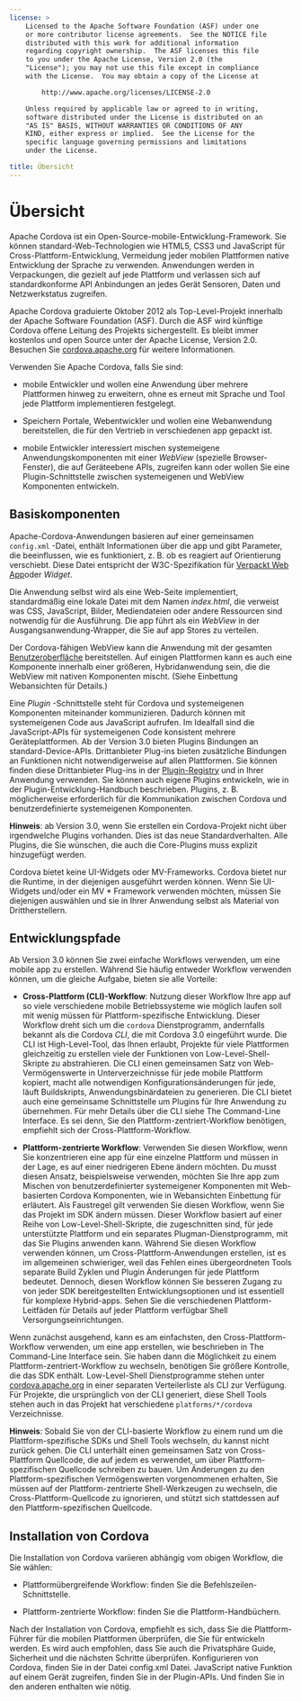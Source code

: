 ```yaml
---
license: >
    Licensed to the Apache Software Foundation (ASF) under one
    or more contributor license agreements.  See the NOTICE file
    distributed with this work for additional information
    regarding copyright ownership.  The ASF licenses this file
    to you under the Apache License, Version 2.0 (the
    "License"); you may not use this file except in compliance
    with the License.  You may obtain a copy of the License at

        http://www.apache.org/licenses/LICENSE-2.0

    Unless required by applicable law or agreed to in writing,
    software distributed under the License is distributed on an
    "AS IS" BASIS, WITHOUT WARRANTIES OR CONDITIONS OF ANY
    KIND, either express or implied.  See the License for the
    specific language governing permissions and limitations
    under the License.

title: Übersicht
---
```


# Übersicht

Apache Cordova ist ein Open-Source-mobile-Entwicklung-Framework. Sie können standard-Web-Technologien wie HTML5, CSS3 und JavaScript für Cross-Plattform-Entwicklung, Vermeidung jeder mobilen Plattformen native Entwicklung der Sprache zu verwenden. Anwendungen werden in Verpackungen, die gezielt auf jede Plattform und verlassen sich auf standardkonforme API Anbindungen an jedes Gerät Sensoren, Daten und Netzwerkstatus zugreifen.

Apache Cordova graduierte Oktober 2012 als Top-Level-Projekt innerhalb der Apache Software Foundation (ASF). Durch die ASF wird künftige Cordova offene Leitung des Projekts sichergestellt. Es bleibt immer kostenlos und open Source unter der Apache License, Version 2.0. Besuchen Sie [cordova.apache.org][1] für weitere Informationen.

 [1]: http://cordova.apache.org

Verwenden Sie Apache Cordova, falls Sie sind:

*   mobile Entwickler und wollen eine Anwendung über mehrere Plattformen hinweg zu erweitern, ohne es erneut mit Sprache und Tool jede Plattform implementieren festgelegt.

*   Speichern Portale, Webentwickler und wollen eine Webanwendung bereitstellen, die für den Vertrieb in verschiedenen app gepackt ist.

*   mobile Entwickler interessiert mischen systemeigene Anwendungskomponenten mit einer *WebView* (spezielle Browser-Fenster), die auf Geräteebene APIs, zugreifen kann oder wollen Sie eine Plugin-Schnittstelle zwischen systemeigenen und WebView Komponenten entwickeln.

## Basiskomponenten

Apache-Cordova-Anwendungen basieren auf einer gemeinsamen `config.xml` -Datei, enthält Informationen über die app und gibt Parameter, die beeinflussen, wie es funktioniert, z. B. ob es reagiert auf Orientierung verschiebt. Diese Datei entspricht der W3C-Spezifikation für [Verpackt Web App][2]oder *Widget*.

 [2]: http://www.w3.org/TR/widgets/

Die Anwendung selbst wird als eine Web-Seite implementiert, standardmäßig eine lokale Datei mit dem Namen *index.html*, die verweist was CSS, JavaScript, Bilder, Mediendateien oder andere Ressourcen sind notwendig für die Ausführung. Die app führt als ein *WebView* in der Ausgangsanwendung-Wrapper, die Sie auf app Stores zu verteilen.

Der Cordova-fähigen WebView kann die Anwendung mit der gesamten [Benutzeroberfläche](../next/index.html) bereitstellen. Auf einigen Plattformen kann es auch eine Komponente innerhalb einer größeren, Hybridanwendung sein, die die WebView mit nativen Komponenten mischt. (Siehe Einbettung Webansichten für Details.)

Eine *Plugin* -Schnittstelle steht für Cordova und systemeigenen Komponenten miteinander kommunizieren. Dadurch können mit systemeigenen Code aus JavaScript aufrufen. Im Idealfall sind die JavaScript-APIs für systemeigenen Code konsistent mehrere Geräteplattformen. Ab der Version 3.0 bieten Plugins Bindungen an standard-Device-APIs. Drittanbieter Plug-ins bieten zusätzliche Bindungen an Funktionen nicht notwendigerweise auf allen Plattformen. Sie können finden diese Drittanbieter Plug-ins in der [Plugin-Registry][3] und in Ihrer Anwendung verwenden. Sie können auch eigene Plugins entwickeln, wie in der Plugin-Entwicklung-Handbuch beschrieben. Plugins, z. B. möglicherweise erforderlich für die Kommunikation zwischen Cordova und benutzerdefinierte systemeigenen Komponenten.

 [3]: http://plugins.cordova.io

**Hinweis**: ab Version 3.0, wenn Sie erstellen ein Cordova-Projekt nicht über irgendwelche Plugins vorhanden. Dies ist das neue Standardverhalten. Alle Plugins, die Sie wünschen, die auch die Core-Plugins muss explizit hinzugefügt werden.

Cordova bietet keine UI-Widgets oder MV-Frameworks. Cordova bietet nur die Runtime, in der diejenigen ausgeführt werden können. Wenn Sie UI-Widgets und/oder ein MV * Framework verwenden möchten, müssen Sie diejenigen auswählen und sie in Ihrer Anwendung selbst als Material von Drittherstellern.

## Entwicklungspfade

Ab Version 3.0 können Sie zwei einfache Workflows verwenden, um eine mobile app zu erstellen. Während Sie häufig entweder Workflow verwenden können, um die gleiche Aufgabe, bieten sie alle Vorteile:

*   **Cross-Plattform (CLI)-Workflow**: Nutzung dieser Workflow Ihre app auf so viele verschiedene mobile Betriebssysteme wie möglich laufen soll mit wenig müssen für Plattform-spezifische Entwicklung. Dieser Workflow dreht sich um die `cordova` Dienstprogramm, andernfalls bekannt als die Cordova *CLI*, die mit Cordova 3.0 eingeführt wurde. Die CLI ist High-Level-Tool, das Ihnen erlaubt, Projekte für viele Plattformen gleichzeitig zu erstellen viele der Funktionen von Low-Level-Shell-Skripte zu abstrahieren. Die CLI einen gemeinsamen Satz von Web-Vermögenswerte in Unterverzeichnisse für jede mobile Plattform kopiert, macht alle notwendigen Konfigurationsänderungen für jede, läuft Buildskripts, Anwendungsbinärdateien zu generieren. Die CLI bietet auch eine gemeinsame Schnittstelle um Plugins für Ihre Anwendung zu übernehmen. Für mehr Details über die CLI siehe The Command-Line Interface. Es sei denn, Sie den Plattform-zentriert-Workflow benötigen, empfiehlt sich der Cross-Plattform-Workflow.

*   **Plattform-zentrierte Workflow**: Verwenden Sie diesen Workflow, wenn Sie konzentrieren eine app für eine einzelne Plattform und müssen in der Lage, es auf einer niedrigeren Ebene ändern möchten. Du musst diesen Ansatz, beispielsweise verwenden, möchten Sie Ihre app zum Mischen von benutzerdefinierter systemeigener Komponenten mit Web-basierten Cordova Komponenten, wie in Webansichten Einbettung für erläutert. Als Faustregel gilt verwenden Sie diesen Workflow, wenn Sie das Projekt im SDK ändern müssen. Dieser Workflow basiert auf einer Reihe von Low-Level-Shell-Skripte, die zugeschnitten sind, für jede unterstützte Plattform und ein separates Plugman-Dienstprogramm, mit das Sie Plugins anwenden kann. Während Sie diesen Workflow verwenden können, um Cross-Plattform-Anwendungen erstellen, ist es im allgemeinen schwieriger, weil das Fehlen eines übergeordneten Tools separate Build Zyklen und Plugin Änderungen für jede Plattform bedeutet. Dennoch, diesen Workflow können Sie besseren Zugang zu von jeder SDK bereitgestellten Entwicklungsoptionen und ist essentiell für komplexe Hybrid-apps. Sehen Sie die verschiedenen Plattform-Leitfäden für Details auf jeder Plattform verfügbar Shell Versorgungseinrichtungen.

Wenn zunächst ausgehend, kann es am einfachsten, den Cross-Plattform-Workflow verwenden, um eine app erstellen, wie beschrieben in The Command-Line Interface sein. Sie haben dann die Möglichkeit zu einem Plattform-zentriert-Workflow zu wechseln, benötigen Sie größere Kontrolle, die das SDK enthält. Low-Level-Shell Dienstprogramme stehen unter [cordova.apache.org][1] in einer separaten Verteilerliste als CLI zur Verfügung. Für Projekte, die ursprünglich von der CLI generiert, diese Shell Tools stehen auch in das Projekt hat verschiedene `platforms/*/cordova` Verzeichnisse.

**Hinweis**: Sobald Sie von der CLI-basierte Workflow zu einem rund um die Plattform-spezifische SDKs und Shell Tools wechseln, du kannst nicht zurück gehen. Die CLI unterhält einen gemeinsamen Satz von Cross-Plattform Quellcode, die auf jedem es verwendet, um über Plattform-spezifischen Quellcode schreiben zu bauen. Um Änderungen zu den Plattform-spezifischen Vermögenswerten vorgenommenen erhalten, Sie müssen auf der Plattform-zentrierte Shell-Werkzeugen zu wechseln, die Cross-Plattform-Quellcode zu ignorieren, und stützt sich stattdessen auf den Plattform-spezifischen Quellcode.

## Installation von Cordova

Die Installation von Cordova variieren abhängig vom obigen Workflow, die Sie wählen:

*   Plattformübergreifende Workflow: finden Sie die Befehlszeilen-Schnittstelle.

*   Plattform-zentrierte Workflow: finden Sie die Plattform-Handbüchern.

Nach der Installation von Cordova, empfiehlt es sich, dass Sie die Plattform-Führer für die mobilen Plattformen überprüfen, die Sie für entwickeln werden. Es wird auch empfohlen, dass Sie auch die Privatsphäre Guide, Sicherheit und die nächsten Schritte überprüfen. Konfigurieren von Cordova, finden Sie in der Datei config.xml Datei. JavaScript native Funktion auf einem Gerät zugreifen, finden Sie in der Plugin-APIs. Und finden Sie in den anderen enthalten wie nötig.